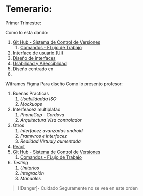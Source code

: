 # Temerario:

Primer Trimestre:

Como lo esta dando:

1. [Git Hub - Sistema de Control de Versiones](Git%20Hub%20-%20Sistema%20de%20Control%20de%20Versiones.md)
   1. [Comandos - FLujo de Trabajo](Comandos%20-%20FLujo%20de%20Trabajo.canvas)
1. [Interface de usuario (UI)](Interface%20de%20usuario%20%28UI%29.md)
1. [Diseño de interfaces](Dise%C3%B1o%20de%20interfaces.md)
1. [Usabilidad y ASecciblidad](Usabilidad%20y%20ASecciblidad.md)
1. Diseño centrado en
1. 

Wiframes
Figma Para diseño
Como lo presento profesor:

1. Buenas Practicas
   1. *Usabilidadda ISO*
   1. *Mockuops*
1. Interfeacez multiplafao
   1. *PhoneGap - Cordova*
   1. *Arquitectura Visa controlador*
1. Otros
   1. *Interfacez avanzadas android*
   1. *Framwros e interfacez*
   1. *Realidad Virtualy aumentada*
1. [React](Curso_React/React.md)
1. [Git Hub - Sistema de Control de Versiones](Git%20Hub%20-%20Sistema%20de%20Control%20de%20Versiones.md)
   1. [Comandos - FLujo de Trabajo](Comandos%20-%20FLujo%20de%20Trabajo.canvas)
1. *Testing*
   1. *Unitarios*
   1. *Integración*
   1. *Manuales*

 > 
 > \[!Danger\]- Cuidado
 > Seguramente no se vea en este orden
